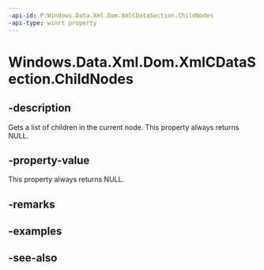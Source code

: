 ----api-id: P:Windows.Data.Xml.Dom.XmlCDataSection.ChildNodes
-api-type: winrt property
---<!-- Property syntaxpublic Windows.Data.Xml.Dom.XmlNodeList ChildNodes { get; }--># Windows.Data.Xml.Dom.XmlCDataSection.ChildNodes## -descriptionGets a list of children in the current node. This property always returns NULL.## -property-valueThis property always returns NULL.## -remarks## -examples## -see-also